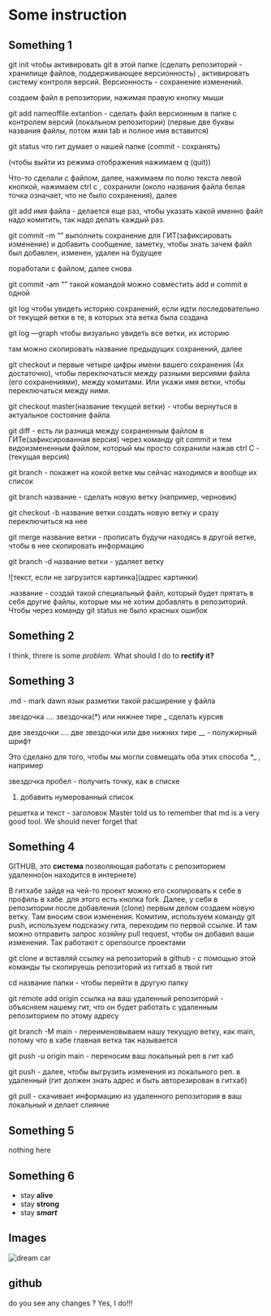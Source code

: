# Some instruction

## Something 1
git init          чтобы активировать git в этой папке (сделать репозиторий - хранилище файлов, поддерживающее версионность) , активировать систему контроля версий. Версионность - сохранение изменений.

создаем файл в репозитории, нажимая правую кнопку мыши

git add nameoffile.extantion - сделать файл версионным в папке с контролем версий (локальном репозитории) (первые две буквы названия файлы, потом жми tab и полное имя вставится)

git status          что гит думает о нашей папке (commit - сохранять)

(чтобы выйти из режима отображения нажимаем q (quit))

Что-то сделали с файлом, далее, нажимаем по полю текста левой кнопкой, нажимаем ctrl c , сохранили (около названия файла белая точка означает, что не было сохранения), далее

git add имя файла - делается еще раз, чтобы указать какой именно файл надо комитить, так надо делать каждый раз.

git commit -m “” выполнить сохранение для ГИТ(зафиксировать изменение) и добавить сообщение, заметку, чтобы знать зачем файл был добавлен, изменен, удален на будущее

поработали с файлом, далее снова

git commit -am “” такой командой можно совместить add и commit в одной

git log чтобы увидеть историю сохранений, если идти последовательно от текущей ветки в те, в которых эта ветка была создана 

git log —graph чтобы визуально увидеть все ветки, их историю

там можно скопировать название предыдущих сохранений, далее

git checkout и первые четыре цифры имени вашего сохранения (4х достаточно), чтобы переключаться между разными версиями файла (его сохранениями), между комитами. Или укажи имя ветки, чтобы переключаться между ними.

git checkout master(название текущей ветки) - чтобы вернуться в актуальное состояние файла

git diff - есть ли разница между сохраненным файлом в ГИТе(зафиксированная версия) через команду git commit и тем видоизмененным файлом, который мы просто сохранили нажав ctrl C - (текущая версия)

git branch - покажет на кокой ветке мы сейчас находимся и вообще их список

git branch название - cделать новую ветку (например, черновик)

git checkout -b название ветки создать новую ветку и сразу переключиться на нее

git merge название ветки - прописать будучи находясь в другой ветке, чтобы в нее скопировать информацию 

git branch -d название ветки - удаляет ветку

![текст, если не загрузится картинка](адрес картинки)

.название - создай такой специальный файл, который будет прятать в себя другие файлы, которые мы не хотим добавлять в репозиторий. Чтобы через команду git status не было красных ошибок
## Something 2
I think, threre is some *problem.* What should I do to **rectify it?** 


## Something 3
.md - mark dawn язык разметки такой расширение у файла

звездочка …. звездочка(*) или нижнее тире _ сделать курсив

две звездочки …. две звездочки или две нижних тире __ - полужирный шрифт

Это сделано для того, чтобы мы могли совмещать оба этих способа *_ , например

звездочка пробел - получить точку, как в списке

1. добавить нумерованный список

решетка и текст - заголовок
Master told us to remember that md is a very good tool. We should never forget that
## Something 4
GITHUB, это **система** позволяющая работать с репозиторием удаленно(он находится в интернете)

В гитхабе зайдя на чей-то проект можно его скопировать к себе в профиль в хабе. для этого есть кнопка fork. Далее, у себя в репозитории после добавления (clone) первым делом создаем новую ветку. Там вносим свои изменения. Комитим, используем команду git push, используем подсказку гита, переходим по первой ссылке. И там можно отправить запрос хозяйну pull request, чтобы он добавил ваши изменения. Так работают с opensource проектами

git clone и вставляй ссылку на репозиторий в github - с помощью этой команды ты скопируешь репозиторий из гитхаб в твой гит 

cd название папки - чтобы перейти в другую папку

git remote add origin ссылка на ваш удаленный репозиторий - объясняем нашему гит, что он будет работать с удаленным репозиторием по этому адресу

git branch -M main - переименовываем нашу текущую ветку, как main, потому что в хабе главная ветка так называется

git push -u origin main - переносим ваш локальный реп в гит хаб  

git push - далее, чтобы выгрузить изменения из локального реп. в удаленный (гит должен знать адрес и быть авторезирован в гитхаб)

git pull - скачивает информацию из удаленного репозитория в ваш локальный и делает слияние
## Something 5
nothing here
## Something 6
* stay __alive__
* stay __strong__
* stay __*smart*__

## Images 
![dream car](car.jpg)

## github
do you see any changes ?
Yes, I do!!!